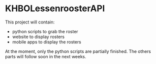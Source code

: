 KHBOLessenroosterAPI
====================

This project will contain:
  - python scripts to grab the roster
  - website to display rosters 
  - mobile apps to display the rosters
  
At the moment, only the python scripts are partially finished.
The others parts will follow soon in the next weeks.
